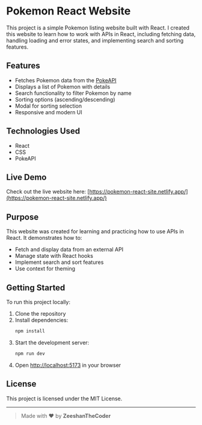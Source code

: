 # Pokemon React Website

This project is a simple Pokemon listing website built with React. I created this website to learn how to work with APIs in React, including fetching data, handling loading and error states, and implementing search and sorting features.

## Features
- Fetches Pokemon data from the [PokeAPI](https://pokeapi.co/)
- Displays a list of Pokemon with details
- Search functionality to filter Pokemon by name
- Sorting options (ascending/descending)
- Modal for sorting selection
- Responsive and modern UI

## Technologies Used
- React
- CSS
- PokeAPI

## Live Demo
Check out the live website here: [https://pokemon-react-site.netlify.app/](https://pokemon-react-site.netlify.app/)

## Purpose
This website was created for learning and practicing how to use APIs in React. It demonstrates how to:
- Fetch and display data from an external API
- Manage state with React hooks
- Implement search and sort features
- Use context for theming

## Getting Started
To run this project locally:

1. Clone the repository
2. Install dependencies:
   ```bash
   npm install
   ```
3. Start the development server:
   ```bash
   npm run dev
   ```
4. Open [http://localhost:5173](http://localhost:5173) in your browser

## License
This project is licensed under the MIT License.

---

> Made with ❤️ by **ZeeshanTheCoder**